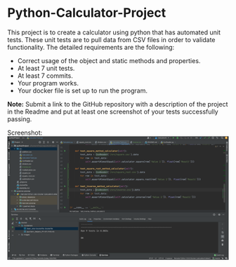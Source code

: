 # Python-Calculator-Project

This project is to create a calculator using python that has automated unit tests.  These unit tests are to pull data from CSV files in order to validate functionality.  The detailed requirements are the following:
 
* Correct usage of the object and static methods and properties.
* At least 7 unit tests.
* At least 7 commits.
* Your program works.
* Your docker file is set up to run the program.

**Note:** Submit a link to the GitHub repository with a description of the project in the Readme and put at least one screenshot of your tests successfully passing.

Screenshot:
![](unit_test_results.png)


